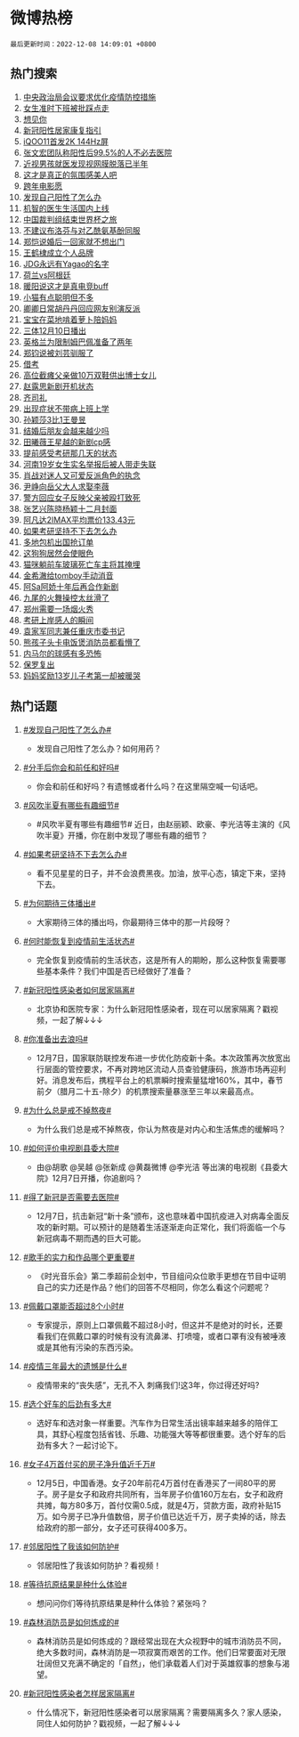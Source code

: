 # 微博热榜

`最后更新时间：2022-12-08 14:09:01 +0800`

## 热门搜索

1. [中央政治局会议要求优化疫情防控措施](https://m.weibo.cn/search?containerid=100103type%3D1%26t%3D10%26q%3D%23%E4%B8%AD%E5%A4%AE%E6%94%BF%E6%B2%BB%E5%B1%80%E4%BC%9A%E8%AE%AE%E8%A6%81%E6%B1%82%E4%BC%98%E5%8C%96%E7%96%AB%E6%83%85%E9%98%B2%E6%8E%A7%E6%8E%AA%E6%96%BD%23&stream_entry_id=51&isnewpage=1&extparam=seat%3D1%26filter_type%3Drealtimehot%26c_type%3D51%26pos%3D0%26cate%3D10103%26dgr%3D0%26display_time%3D1670479739%26pre_seqid%3D1670479739325022115165&luicode=10000011&lfid=106003type%253D25%2526t%253D3%2526disable_hot%253D1%2526filter_type%253Drealtimehot)
1. [女生准时下班被批踩点走](https://m.weibo.cn/search?containerid=100103type%3D1%26t%3D10%26q%3D%23%E5%A5%B3%E7%94%9F%E5%87%86%E6%97%B6%E4%B8%8B%E7%8F%AD%E8%A2%AB%E6%89%B9%E8%B8%A9%E7%82%B9%E8%B5%B0%23&stream_entry_id=31&isnewpage=1&extparam=seat%3D1%26q%3D%2523%25E5%25A5%25B3%25E7%2594%259F%25E5%2587%2586%25E6%2597%25B6%25E4%25B8%258B%25E7%258F%25AD%25E8%25A2%25AB%25E6%2589%25B9%25E8%25B8%25A9%25E7%2582%25B9%25E8%25B5%25B0%2523%26filter_type%3Drealtimehot%26dgr%3D0%26realpos%3D1%26flag%3D2%26pos%3D0%26c_type%3D31%26cate%3D5001%26band_rank%3D1%26lcate%3D5001%26display_time%3D1670479739%26pre_seqid%3D1670479739325022115165&luicode=10000011&lfid=106003type%253D25%2526t%253D3%2526disable_hot%253D1%2526filter_type%253Drealtimehot)
1. [想见你](https://m.weibo.cn/search?containerid=100103type%3D1%26t%3D10%26q%3D%E6%83%B3%E8%A7%81%E4%BD%A0&stream_entry_id=31&isnewpage=1&extparam=seat%3D1%26q%3D%25E6%2583%25B3%25E8%25A7%2581%25E4%25BD%25A0%26filter_type%3Drealtimehot%26dgr%3D0%26realpos%3D2%26flag%3D16%26pos%3D1%26c_type%3D31%26cate%3D5001%26band_rank%3D2%26lcate%3D5001%26display_time%3D1670479739%26pre_seqid%3D1670479739325022115165&luicode=10000011&lfid=106003type%253D25%2526t%253D3%2526disable_hot%253D1%2526filter_type%253Drealtimehot)
1. [新冠阳性居家康复指引](https://m.weibo.cn/search?containerid=100103type%3D1%26t%3D10%26q%3D%23%E6%96%B0%E5%86%A0%E9%98%B3%E6%80%A7%E5%B1%85%E5%AE%B6%E5%BA%B7%E5%A4%8D%E6%8C%87%E5%BC%95%23&stream_entry_id=31&isnewpage=1&extparam=seat%3D1%26q%3D%2523%25E6%2596%25B0%25E5%2586%25A0%25E9%2598%25B3%25E6%2580%25A7%25E5%25B1%2585%25E5%25AE%25B6%25E5%25BA%25B7%25E5%25A4%258D%25E6%258C%2587%25E5%25BC%2595%2523%26filter_type%3Drealtimehot%26dgr%3D0%26realpos%3D3%26flag%3D16%26pos%3D2%26c_type%3D31%26cate%3D5001%26band_rank%3D3%26lcate%3D5001%26display_time%3D1670479739%26pre_seqid%3D1670479739325022115165&luicode=10000011&lfid=106003type%253D25%2526t%253D3%2526disable_hot%253D1%2526filter_type%253Drealtimehot)
1. [iQOO11首发2K 144Hz屏](https://m.weibo.cn/search?containerid=100103type%3D1%26t%3D10%26q%3D%23iQOO11%E9%A6%96%E5%8F%912K+144Hz%E5%B1%8F%23&stream_entry_id=31&isnewpage=1&extparam=seat%3D1%26topic_ad%3D1%26adid%3D174355%26q%3D%2523iQOO11%25E9%25A6%2596%25E5%258F%25912K%2520144Hz%25E5%25B1%258F%2523%26filter_type%3Drealtimehot%26dgr%3D0%26pos%3D3%26c_type%3D31%26cate%3D5001%26band_rank%3D4%26lcate%3D5001%26display_time%3D1670479739%26pre_seqid%3D1670479739325022115165&luicode=10000011&lfid=106003type%253D25%2526t%253D3%2526disable_hot%253D1%2526filter_type%253Drealtimehot)
1. [张文宏团队称阳性后99.5%的人不必去医院](https://m.weibo.cn/search?containerid=100103type%3D1%26t%3D10%26q%3D%23%E5%BC%A0%E6%96%87%E5%AE%8F%E5%9B%A2%E9%98%9F%E7%A7%B0%E9%98%B3%E6%80%A7%E5%90%8E99.5%25%E7%9A%84%E4%BA%BA%E4%B8%8D%E5%BF%85%E5%8E%BB%E5%8C%BB%E9%99%A2%23&stream_entry_id=31&isnewpage=1&extparam=seat%3D1%26q%3D%2523%25E5%25BC%25A0%25E6%2596%2587%25E5%25AE%258F%25E5%259B%25A2%25E9%2598%259F%25E7%25A7%25B0%25E9%2598%25B3%25E6%2580%25A7%25E5%2590%258E99.5%2525%25E7%259A%2584%25E4%25BA%25BA%25E4%25B8%258D%25E5%25BF%2585%25E5%258E%25BB%25E5%258C%25BB%25E9%2599%25A2%2523%26filter_type%3Drealtimehot%26dgr%3D0%26realpos%3D4%26flag%3D16%26pos%3D4%26c_type%3D31%26cate%3D5001%26band_rank%3D4%26lcate%3D5001%26display_time%3D1670479739%26pre_seqid%3D1670479739325022115165&luicode=10000011&lfid=106003type%253D25%2526t%253D3%2526disable_hot%253D1%2526filter_type%253Drealtimehot)
1. [近视男孩就医发现视网膜脱落已半年](https://m.weibo.cn/search?containerid=100103type%3D1%26t%3D10%26q%3D%23%E8%BF%91%E8%A7%86%E7%94%B7%E5%AD%A9%E5%B0%B1%E5%8C%BB%E5%8F%91%E7%8E%B0%E8%A7%86%E7%BD%91%E8%86%9C%E8%84%B1%E8%90%BD%E5%B7%B2%E5%8D%8A%E5%B9%B4%23&stream_entry_id=31&isnewpage=1&extparam=seat%3D1%26q%3D%2523%25E8%25BF%2591%25E8%25A7%2586%25E7%2594%25B7%25E5%25AD%25A9%25E5%25B0%25B1%25E5%258C%25BB%25E5%258F%2591%25E7%258E%25B0%25E8%25A7%2586%25E7%25BD%2591%25E8%2586%259C%25E8%2584%25B1%25E8%2590%25BD%25E5%25B7%25B2%25E5%258D%258A%25E5%25B9%25B4%2523%26filter_type%3Drealtimehot%26dgr%3D0%26realpos%3D5%26flag%3D0%26pos%3D5%26c_type%3D31%26cate%3D5001%26band_rank%3D5%26lcate%3D5001%26display_time%3D1670479739%26pre_seqid%3D1670479739325022115165&luicode=10000011&lfid=106003type%253D25%2526t%253D3%2526disable_hot%253D1%2526filter_type%253Drealtimehot)
1. [这才是真正的氛围感美人吧](https://m.weibo.cn/search?containerid=100103type%3D1%26t%3D10%26q%3D%23%E8%BF%99%E6%89%8D%E6%98%AF%E7%9C%9F%E6%AD%A3%E7%9A%84%E6%B0%9B%E5%9B%B4%E6%84%9F%E7%BE%8E%E4%BA%BA%E5%90%A7%23&stream_entry_id=31&isnewpage=1&extparam=seat%3D1%26q%3D%2523%25E8%25BF%2599%25E6%2589%258D%25E6%2598%25AF%25E7%259C%259F%25E6%25AD%25A3%25E7%259A%2584%25E6%25B0%259B%25E5%259B%25B4%25E6%2584%259F%25E7%25BE%258E%25E4%25BA%25BA%25E5%2590%25A7%2523%26filter_type%3Drealtimehot%26dgr%3D0%26realpos%3D6%26flag%3D0%26pos%3D6%26c_type%3D31%26cate%3D5001%26band_rank%3D6%26lcate%3D5001%26display_time%3D1670479739%26pre_seqid%3D1670479739325022115165&luicode=10000011&lfid=106003type%253D25%2526t%253D3%2526disable_hot%253D1%2526filter_type%253Drealtimehot)
1. [跨年电影愿](https://m.weibo.cn/search?containerid=100103type%3D1%26t%3D10%26q%3D%23%E8%B7%A8%E5%B9%B4%E7%94%B5%E5%BD%B1%E6%84%BF%23&stream_entry_id=31&isnewpage=1&extparam=seat%3D1%26adid%3D174378%26q%3D%2523%25E8%25B7%25A8%25E5%25B9%25B4%25E7%2594%25B5%25E5%25BD%25B1%25E6%2584%25BF%2523%26filter_type%3Drealtimehot%26dgr%3D0%26pos%3D7%26c_type%3D31%26cate%3D5001%26band_rank%3D7%26lcate%3D5001%26display_time%3D1670479739%26pre_seqid%3D1670479739325022115165&luicode=10000011&lfid=106003type%253D25%2526t%253D3%2526disable_hot%253D1%2526filter_type%253Drealtimehot)
1. [发现自己阳性了怎么办](https://m.weibo.cn/search?containerid=100103type%3D1%26t%3D10%26q%3D%23%E5%8F%91%E7%8E%B0%E8%87%AA%E5%B7%B1%E9%98%B3%E6%80%A7%E4%BA%86%E6%80%8E%E4%B9%88%E5%8A%9E%23&stream_entry_id=31&isnewpage=1&extparam=seat%3D1%26q%3D%2523%25E5%258F%2591%25E7%258E%25B0%25E8%2587%25AA%25E5%25B7%25B1%25E9%2598%25B3%25E6%2580%25A7%25E4%25BA%2586%25E6%2580%258E%25E4%25B9%2588%25E5%258A%259E%2523%26filter_type%3Drealtimehot%26dgr%3D0%26realpos%3D7%26flag%3D16%26pos%3D8%26c_type%3D31%26cate%3D5001%26band_rank%3D7%26lcate%3D5001%26display_time%3D1670479739%26pre_seqid%3D1670479739325022115165&luicode=10000011&lfid=106003type%253D25%2526t%253D3%2526disable_hot%253D1%2526filter_type%253Drealtimehot)
1. [机智的医生生活国内上线](https://m.weibo.cn/search?containerid=100103type%3D1%26t%3D10%26q%3D%23%E6%9C%BA%E6%99%BA%E7%9A%84%E5%8C%BB%E7%94%9F%E7%94%9F%E6%B4%BB%E5%9B%BD%E5%86%85%E4%B8%8A%E7%BA%BF%23&stream_entry_id=31&isnewpage=1&extparam=seat%3D1%26q%3D%2523%25E6%259C%25BA%25E6%2599%25BA%25E7%259A%2584%25E5%258C%25BB%25E7%2594%259F%25E7%2594%259F%25E6%25B4%25BB%25E5%259B%25BD%25E5%2586%2585%25E4%25B8%258A%25E7%25BA%25BF%2523%26filter_type%3Drealtimehot%26dgr%3D0%26realpos%3D8%26flag%3D1%26pos%3D9%26c_type%3D31%26cate%3D5001%26band_rank%3D8%26lcate%3D5001%26display_time%3D1670479739%26pre_seqid%3D1670479739325022115165&luicode=10000011&lfid=106003type%253D25%2526t%253D3%2526disable_hot%253D1%2526filter_type%253Drealtimehot)
1. [中国裁判组结束世界杯之旅](https://m.weibo.cn/search?containerid=100103type%3D1%26t%3D10%26q%3D%23%E4%B8%AD%E5%9B%BD%E8%A3%81%E5%88%A4%E7%BB%84%E7%BB%93%E6%9D%9F%E4%B8%96%E7%95%8C%E6%9D%AF%E4%B9%8B%E6%97%85%23&stream_entry_id=31&isnewpage=1&extparam=seat%3D1%26q%3D%2523%25E4%25B8%25AD%25E5%259B%25BD%25E8%25A3%2581%25E5%2588%25A4%25E7%25BB%2584%25E7%25BB%2593%25E6%259D%259F%25E4%25B8%2596%25E7%2595%258C%25E6%259D%25AF%25E4%25B9%258B%25E6%2597%2585%2523%26filter_type%3Drealtimehot%26dgr%3D0%26realpos%3D9%26flag%3D0%26pos%3D10%26c_type%3D31%26cate%3D5001%26band_rank%3D9%26lcate%3D5001%26display_time%3D1670479739%26pre_seqid%3D1670479739325022115165&luicode=10000011&lfid=106003type%253D25%2526t%253D3%2526disable_hot%253D1%2526filter_type%253Drealtimehot)
1. [不建议布洛芬与对乙酰氨基酚同服](https://m.weibo.cn/search?containerid=100103type%3D1%26t%3D10%26q%3D%23%E4%B8%8D%E5%BB%BA%E8%AE%AE%E5%B8%83%E6%B4%9B%E8%8A%AC%E4%B8%8E%E5%AF%B9%E4%B9%99%E9%85%B0%E6%B0%A8%E5%9F%BA%E9%85%9A%E5%90%8C%E6%9C%8D%23&stream_entry_id=31&isnewpage=1&extparam=seat%3D1%26q%3D%2523%25E4%25B8%258D%25E5%25BB%25BA%25E8%25AE%25AE%25E5%25B8%2583%25E6%25B4%259B%25E8%258A%25AC%25E4%25B8%258E%25E5%25AF%25B9%25E4%25B9%2599%25E9%2585%25B0%25E6%25B0%25A8%25E5%259F%25BA%25E9%2585%259A%25E5%2590%258C%25E6%259C%258D%2523%26filter_type%3Drealtimehot%26dgr%3D0%26realpos%3D10%26flag%3D0%26pos%3D11%26c_type%3D31%26cate%3D5001%26band_rank%3D10%26lcate%3D5001%26display_time%3D1670479739%26pre_seqid%3D1670479739325022115165&luicode=10000011&lfid=106003type%253D25%2526t%253D3%2526disable_hot%253D1%2526filter_type%253Drealtimehot)
1. [郑恺说婚后一回家就不想出门](https://m.weibo.cn/search?containerid=100103type%3D1%26t%3D10%26q%3D%23%E9%83%91%E6%81%BA%E8%AF%B4%E5%A9%9A%E5%90%8E%E4%B8%80%E5%9B%9E%E5%AE%B6%E5%B0%B1%E4%B8%8D%E6%83%B3%E5%87%BA%E9%97%A8%23&stream_entry_id=31&isnewpage=1&extparam=seat%3D1%26q%3D%2523%25E9%2583%2591%25E6%2581%25BA%25E8%25AF%25B4%25E5%25A9%259A%25E5%2590%258E%25E4%25B8%2580%25E5%259B%259E%25E5%25AE%25B6%25E5%25B0%25B1%25E4%25B8%258D%25E6%2583%25B3%25E5%2587%25BA%25E9%2597%25A8%2523%26filter_type%3Drealtimehot%26dgr%3D0%26realpos%3D11%26flag%3D1%26pos%3D12%26c_type%3D31%26cate%3D5001%26band_rank%3D11%26lcate%3D5001%26display_time%3D1670479739%26pre_seqid%3D1670479739325022115165&luicode=10000011&lfid=106003type%253D25%2526t%253D3%2526disable_hot%253D1%2526filter_type%253Drealtimehot)
1. [王鹤棣成立个人品牌](https://m.weibo.cn/search?containerid=100103type%3D1%26t%3D10%26q%3D%23%E7%8E%8B%E9%B9%A4%E6%A3%A3%E6%88%90%E7%AB%8B%E4%B8%AA%E4%BA%BA%E5%93%81%E7%89%8C%23&stream_entry_id=31&isnewpage=1&extparam=seat%3D1%26q%3D%2523%25E7%258E%258B%25E9%25B9%25A4%25E6%25A3%25A3%25E6%2588%2590%25E7%25AB%258B%25E4%25B8%25AA%25E4%25BA%25BA%25E5%2593%2581%25E7%2589%258C%2523%26filter_type%3Drealtimehot%26dgr%3D0%26realpos%3D12%26flag%3D1%26pos%3D13%26c_type%3D31%26cate%3D5001%26band_rank%3D12%26lcate%3D5001%26display_time%3D1670479739%26pre_seqid%3D1670479739325022115165&luicode=10000011&lfid=106003type%253D25%2526t%253D3%2526disable_hot%253D1%2526filter_type%253Drealtimehot)
1. [JDG永远有Yagao的名字](https://m.weibo.cn/search?containerid=100103type%3D1%26t%3D10%26q%3D%23JDG%E6%B0%B8%E8%BF%9C%E6%9C%89Yagao%E7%9A%84%E5%90%8D%E5%AD%97%23&stream_entry_id=31&isnewpage=1&extparam=seat%3D1%26q%3D%2523JDG%25E6%25B0%25B8%25E8%25BF%259C%25E6%259C%2589Yagao%25E7%259A%2584%25E5%2590%258D%25E5%25AD%2597%2523%26filter_type%3Drealtimehot%26dgr%3D0%26realpos%3D13%26flag%3D1%26pos%3D14%26c_type%3D31%26cate%3D5001%26band_rank%3D13%26lcate%3D5001%26display_time%3D1670479739%26pre_seqid%3D1670479739325022115165&luicode=10000011&lfid=106003type%253D25%2526t%253D3%2526disable_hot%253D1%2526filter_type%253Drealtimehot)
1. [荷兰vs阿根廷](https://m.weibo.cn/search?containerid=100103type%3D1%26t%3D10%26q%3D%23%E8%8D%B7%E5%85%B0vs%E9%98%BF%E6%A0%B9%E5%BB%B7%23&stream_entry_id=31&isnewpage=1&extparam=seat%3D1%26q%3D%2523%25E8%258D%25B7%25E5%2585%25B0vs%25E9%2598%25BF%25E6%25A0%25B9%25E5%25BB%25B7%2523%26filter_type%3Drealtimehot%26dgr%3D0%26realpos%3D14%26flag%3D1%26pos%3D15%26c_type%3D31%26cate%3D5001%26band_rank%3D14%26lcate%3D5001%26display_time%3D1670479739%26pre_seqid%3D1670479739325022115165&luicode=10000011&lfid=106003type%253D25%2526t%253D3%2526disable_hot%253D1%2526filter_type%253Drealtimehot)
1. [暖阳说这才是真电竞buff](https://m.weibo.cn/search?containerid=100103type%3D1%26t%3D10%26q%3D%23%E6%9A%96%E9%98%B3%E8%AF%B4%E8%BF%99%E6%89%8D%E6%98%AF%E7%9C%9F%E7%94%B5%E7%AB%9Ebuff%23&stream_entry_id=31&isnewpage=1&extparam=seat%3D1%26adid%3D174369%26q%3D%2523%25E6%259A%2596%25E9%2598%25B3%25E8%25AF%25B4%25E8%25BF%2599%25E6%2589%258D%25E6%2598%25AF%25E7%259C%259F%25E7%2594%25B5%25E7%25AB%259Ebuff%2523%26filter_type%3Drealtimehot%26dgr%3D0%26realpos%3D15%26flag%3D0%26pos%3D16%26c_type%3D31%26cate%3D5001%26band_rank%3D15%26lcate%3D5001%26display_time%3D1670479739%26pre_seqid%3D1670479739325022115165&luicode=10000011&lfid=106003type%253D25%2526t%253D3%2526disable_hot%253D1%2526filter_type%253Drealtimehot)
1. [小猫有点聪明但不多](https://m.weibo.cn/search?containerid=100103type%3D1%26t%3D10%26q%3D%23%E5%B0%8F%E7%8C%AB%E6%9C%89%E7%82%B9%E8%81%AA%E6%98%8E%E4%BD%86%E4%B8%8D%E5%A4%9A%23&stream_entry_id=31&isnewpage=1&extparam=seat%3D1%26q%3D%2523%25E5%25B0%258F%25E7%258C%25AB%25E6%259C%2589%25E7%2582%25B9%25E8%2581%25AA%25E6%2598%258E%25E4%25BD%2586%25E4%25B8%258D%25E5%25A4%259A%2523%26filter_type%3Drealtimehot%26dgr%3D0%26realpos%3D16%26flag%3D1%26pos%3D17%26c_type%3D31%26cate%3D5001%26band_rank%3D16%26lcate%3D5001%26display_time%3D1670479739%26pre_seqid%3D1670479739325022115165&luicode=10000011&lfid=106003type%253D25%2526t%253D3%2526disable_hot%253D1%2526filter_type%253Drealtimehot)
1. [卿卿日常胡丹丹回应网友别演反派](https://m.weibo.cn/search?containerid=100103type%3D1%26t%3D10%26q%3D%23%E5%8D%BF%E5%8D%BF%E6%97%A5%E5%B8%B8%E8%83%A1%E4%B8%B9%E4%B8%B9%E5%9B%9E%E5%BA%94%E7%BD%91%E5%8F%8B%E5%88%AB%E6%BC%94%E5%8F%8D%E6%B4%BE%23&stream_entry_id=31&isnewpage=1&extparam=seat%3D1%26q%3D%2523%25E5%258D%25BF%25E5%258D%25BF%25E6%2597%25A5%25E5%25B8%25B8%25E8%2583%25A1%25E4%25B8%25B9%25E4%25B8%25B9%25E5%259B%259E%25E5%25BA%2594%25E7%25BD%2591%25E5%258F%258B%25E5%2588%25AB%25E6%25BC%2594%25E5%258F%258D%25E6%25B4%25BE%2523%26filter_type%3Drealtimehot%26dgr%3D0%26realpos%3D17%26flag%3D1%26pos%3D18%26c_type%3D31%26cate%3D5001%26band_rank%3D17%26lcate%3D5001%26display_time%3D1670479739%26pre_seqid%3D1670479739325022115165&luicode=10000011&lfid=106003type%253D25%2526t%253D3%2526disable_hot%253D1%2526filter_type%253Drealtimehot)
1. [宝宝在菜地啃着萝卜陪妈妈](https://m.weibo.cn/search?containerid=100103type%3D1%26t%3D10%26q%3D%23%E5%AE%9D%E5%AE%9D%E5%9C%A8%E8%8F%9C%E5%9C%B0%E5%95%83%E7%9D%80%E8%90%9D%E5%8D%9C%E9%99%AA%E5%A6%88%E5%A6%88%23&stream_entry_id=31&isnewpage=1&extparam=seat%3D1%26q%3D%2523%25E5%25AE%259D%25E5%25AE%259D%25E5%259C%25A8%25E8%258F%259C%25E5%259C%25B0%25E5%2595%2583%25E7%259D%2580%25E8%2590%259D%25E5%258D%259C%25E9%2599%25AA%25E5%25A6%2588%25E5%25A6%2588%2523%26filter_type%3Drealtimehot%26dgr%3D0%26realpos%3D18%26flag%3D0%26pos%3D19%26c_type%3D31%26cate%3D5001%26band_rank%3D18%26lcate%3D5001%26display_time%3D1670479739%26pre_seqid%3D1670479739325022115165&luicode=10000011&lfid=106003type%253D25%2526t%253D3%2526disable_hot%253D1%2526filter_type%253Drealtimehot)
1. [三体12月10日播出](https://m.weibo.cn/search?containerid=100103type%3D1%26t%3D10%26q%3D%23%E4%B8%89%E4%BD%9312%E6%9C%8810%E6%97%A5%E6%92%AD%E5%87%BA%23&stream_entry_id=31&isnewpage=1&extparam=seat%3D1%26q%3D%2523%25E4%25B8%2589%25E4%25BD%259312%25E6%259C%258810%25E6%2597%25A5%25E6%2592%25AD%25E5%2587%25BA%2523%26filter_type%3Drealtimehot%26dgr%3D0%26realpos%3D19%26flag%3D1%26pos%3D20%26c_type%3D31%26cate%3D5001%26band_rank%3D19%26lcate%3D5001%26display_time%3D1670479739%26pre_seqid%3D1670479739325022115165&luicode=10000011&lfid=106003type%253D25%2526t%253D3%2526disable_hot%253D1%2526filter_type%253Drealtimehot)
1. [英格兰为限制姆巴佩准备了两年](https://m.weibo.cn/search?containerid=100103type%3D1%26t%3D10%26q%3D%23%E8%8B%B1%E6%A0%BC%E5%85%B0%E4%B8%BA%E9%99%90%E5%88%B6%E5%A7%86%E5%B7%B4%E4%BD%A9%E5%87%86%E5%A4%87%E4%BA%86%E4%B8%A4%E5%B9%B4%23&stream_entry_id=31&isnewpage=1&extparam=seat%3D1%26q%3D%2523%25E8%258B%25B1%25E6%25A0%25BC%25E5%2585%25B0%25E4%25B8%25BA%25E9%2599%2590%25E5%2588%25B6%25E5%25A7%2586%25E5%25B7%25B4%25E4%25BD%25A9%25E5%2587%2586%25E5%25A4%2587%25E4%25BA%2586%25E4%25B8%25A4%25E5%25B9%25B4%2523%26filter_type%3Drealtimehot%26dgr%3D0%26realpos%3D20%26flag%3D0%26pos%3D21%26c_type%3D31%26cate%3D5001%26band_rank%3D20%26lcate%3D5001%26display_time%3D1670479739%26pre_seqid%3D1670479739325022115165&luicode=10000011&lfid=106003type%253D25%2526t%253D3%2526disable_hot%253D1%2526filter_type%253Drealtimehot)
1. [郑钧说被刘芸驯服了](https://m.weibo.cn/search?containerid=100103type%3D1%26t%3D10%26q%3D%23%E9%83%91%E9%92%A7%E8%AF%B4%E8%A2%AB%E5%88%98%E8%8A%B8%E9%A9%AF%E6%9C%8D%E4%BA%86%23&stream_entry_id=31&isnewpage=1&extparam=seat%3D1%26q%3D%2523%25E9%2583%2591%25E9%2592%25A7%25E8%25AF%25B4%25E8%25A2%25AB%25E5%2588%2598%25E8%258A%25B8%25E9%25A9%25AF%25E6%259C%258D%25E4%25BA%2586%2523%26filter_type%3Drealtimehot%26dgr%3D0%26realpos%3D21%26flag%3D1%26pos%3D22%26c_type%3D31%26cate%3D5001%26band_rank%3D21%26lcate%3D5001%26display_time%3D1670479739%26pre_seqid%3D1670479739325022115165&luicode=10000011&lfid=106003type%253D25%2526t%253D3%2526disable_hot%253D1%2526filter_type%253Drealtimehot)
1. [借考](https://m.weibo.cn/search?containerid=100103type%3D1%26t%3D10%26q%3D%23%E5%80%9F%E8%80%83%23&stream_entry_id=31&isnewpage=1&extparam=seat%3D1%26q%3D%2523%25E5%2580%259F%25E8%2580%2583%2523%26filter_type%3Drealtimehot%26dgr%3D0%26realpos%3D22%26flag%3D0%26pos%3D23%26c_type%3D31%26cate%3D5001%26band_rank%3D22%26lcate%3D5001%26display_time%3D1670479739%26pre_seqid%3D1670479739325022115165&luicode=10000011&lfid=106003type%253D25%2526t%253D3%2526disable_hot%253D1%2526filter_type%253Drealtimehot)
1. [高位截瘫父亲做10万双鞋供出博士女儿](https://m.weibo.cn/search?containerid=100103type%3D1%26t%3D10%26q%3D%23%E9%AB%98%E4%BD%8D%E6%88%AA%E7%98%AB%E7%88%B6%E4%BA%B2%E5%81%9A10%E4%B8%87%E5%8F%8C%E9%9E%8B%E4%BE%9B%E5%87%BA%E5%8D%9A%E5%A3%AB%E5%A5%B3%E5%84%BF%23&stream_entry_id=31&isnewpage=1&extparam=seat%3D1%26q%3D%2523%25E9%25AB%2598%25E4%25BD%258D%25E6%2588%25AA%25E7%2598%25AB%25E7%2588%25B6%25E4%25BA%25B2%25E5%2581%259A10%25E4%25B8%2587%25E5%258F%258C%25E9%259E%258B%25E4%25BE%259B%25E5%2587%25BA%25E5%258D%259A%25E5%25A3%25AB%25E5%25A5%25B3%25E5%2584%25BF%2523%26filter_type%3Drealtimehot%26dgr%3D0%26realpos%3D23%26flag%3D1%26pos%3D24%26c_type%3D31%26cate%3D5001%26band_rank%3D23%26lcate%3D5001%26display_time%3D1670479739%26pre_seqid%3D1670479739325022115165&luicode=10000011&lfid=106003type%253D25%2526t%253D3%2526disable_hot%253D1%2526filter_type%253Drealtimehot)
1. [赵露思新剧开机状态](https://m.weibo.cn/search?containerid=100103type%3D1%26t%3D10%26q%3D%23%E8%B5%B5%E9%9C%B2%E6%80%9D%E6%96%B0%E5%89%A7%E5%BC%80%E6%9C%BA%E7%8A%B6%E6%80%81%23&stream_entry_id=31&isnewpage=1&extparam=seat%3D1%26q%3D%2523%25E8%25B5%25B5%25E9%259C%25B2%25E6%2580%259D%25E6%2596%25B0%25E5%2589%25A7%25E5%25BC%2580%25E6%259C%25BA%25E7%258A%25B6%25E6%2580%2581%2523%26filter_type%3Drealtimehot%26dgr%3D0%26realpos%3D24%26flag%3D1%26pos%3D25%26c_type%3D31%26cate%3D5001%26band_rank%3D24%26lcate%3D5001%26display_time%3D1670479739%26pre_seqid%3D1670479739325022115165&luicode=10000011&lfid=106003type%253D25%2526t%253D3%2526disable_hot%253D1%2526filter_type%253Drealtimehot)
1. [齐司礼](https://m.weibo.cn/search?containerid=100103type%3D1%26t%3D10%26q%3D%E9%BD%90%E5%8F%B8%E7%A4%BC&stream_entry_id=31&isnewpage=1&extparam=seat%3D1%26q%3D%25E9%25BD%2590%25E5%258F%25B8%25E7%25A4%25BC%26filter_type%3Drealtimehot%26dgr%3D0%26realpos%3D25%26flag%3D1%26pos%3D26%26c_type%3D31%26cate%3D5001%26band_rank%3D25%26lcate%3D5001%26display_time%3D1670479739%26pre_seqid%3D1670479739325022115165&luicode=10000011&lfid=106003type%253D25%2526t%253D3%2526disable_hot%253D1%2526filter_type%253Drealtimehot)
1. [出现症状不带病上班上学](https://m.weibo.cn/search?containerid=100103type%3D1%26t%3D10%26q%3D%23%E5%87%BA%E7%8E%B0%E7%97%87%E7%8A%B6%E4%B8%8D%E5%B8%A6%E7%97%85%E4%B8%8A%E7%8F%AD%E4%B8%8A%E5%AD%A6%23&stream_entry_id=31&isnewpage=1&extparam=seat%3D1%26q%3D%2523%25E5%2587%25BA%25E7%258E%25B0%25E7%2597%2587%25E7%258A%25B6%25E4%25B8%258D%25E5%25B8%25A6%25E7%2597%2585%25E4%25B8%258A%25E7%258F%25AD%25E4%25B8%258A%25E5%25AD%25A6%2523%26filter_type%3Drealtimehot%26dgr%3D0%26realpos%3D26%26flag%3D0%26pos%3D27%26c_type%3D31%26cate%3D5001%26band_rank%3D26%26lcate%3D5001%26display_time%3D1670479739%26pre_seqid%3D1670479739325022115165&luicode=10000011&lfid=106003type%253D25%2526t%253D3%2526disable_hot%253D1%2526filter_type%253Drealtimehot)
1. [孙颖莎3比1王曼昱](https://m.weibo.cn/search?containerid=100103type%3D1%26t%3D10%26q%3D%23%E5%AD%99%E9%A2%96%E8%8E%8E3%E6%AF%941%E7%8E%8B%E6%9B%BC%E6%98%B1%23&stream_entry_id=31&isnewpage=1&extparam=seat%3D1%26q%3D%2523%25E5%25AD%2599%25E9%25A2%2596%25E8%258E%258E3%25E6%25AF%25941%25E7%258E%258B%25E6%259B%25BC%25E6%2598%25B1%2523%26filter_type%3Drealtimehot%26dgr%3D0%26realpos%3D27%26flag%3D1%26pos%3D28%26c_type%3D31%26cate%3D5001%26band_rank%3D27%26lcate%3D5001%26display_time%3D1670479739%26pre_seqid%3D1670479739325022115165&luicode=10000011&lfid=106003type%253D25%2526t%253D3%2526disable_hot%253D1%2526filter_type%253Drealtimehot)
1. [结婚后朋友会越来越少吗](https://m.weibo.cn/search?containerid=100103type%3D1%26t%3D10%26q%3D%23%E7%BB%93%E5%A9%9A%E5%90%8E%E6%9C%8B%E5%8F%8B%E4%BC%9A%E8%B6%8A%E6%9D%A5%E8%B6%8A%E5%B0%91%E5%90%97%23&stream_entry_id=31&isnewpage=1&extparam=seat%3D1%26q%3D%2523%25E7%25BB%2593%25E5%25A9%259A%25E5%2590%258E%25E6%259C%258B%25E5%258F%258B%25E4%25BC%259A%25E8%25B6%258A%25E6%259D%25A5%25E8%25B6%258A%25E5%25B0%2591%25E5%2590%2597%2523%26filter_type%3Drealtimehot%26dgr%3D0%26realpos%3D28%26flag%3D1%26pos%3D29%26c_type%3D31%26cate%3D5001%26band_rank%3D28%26lcate%3D5001%26display_time%3D1670479739%26pre_seqid%3D1670479739325022115165&luicode=10000011&lfid=106003type%253D25%2526t%253D3%2526disable_hot%253D1%2526filter_type%253Drealtimehot)
1. [田曦薇王星越的新剧cp感](https://m.weibo.cn/search?containerid=100103type%3D1%26t%3D10%26q%3D%23%E7%94%B0%E6%9B%A6%E8%96%87%E7%8E%8B%E6%98%9F%E8%B6%8A%E7%9A%84%E6%96%B0%E5%89%A7cp%E6%84%9F%23&stream_entry_id=31&isnewpage=1&extparam=seat%3D1%26q%3D%2523%25E7%2594%25B0%25E6%259B%25A6%25E8%2596%2587%25E7%258E%258B%25E6%2598%259F%25E8%25B6%258A%25E7%259A%2584%25E6%2596%25B0%25E5%2589%25A7cp%25E6%2584%259F%2523%26filter_type%3Drealtimehot%26dgr%3D0%26realpos%3D29%26flag%3D1%26pos%3D30%26c_type%3D31%26cate%3D5001%26band_rank%3D29%26lcate%3D5001%26display_time%3D1670479739%26pre_seqid%3D1670479739325022115165&luicode=10000011&lfid=106003type%253D25%2526t%253D3%2526disable_hot%253D1%2526filter_type%253Drealtimehot)
1. [提前感受考研那几天的状态](https://m.weibo.cn/search?containerid=100103type%3D1%26t%3D10%26q%3D%23%E6%8F%90%E5%89%8D%E6%84%9F%E5%8F%97%E8%80%83%E7%A0%94%E9%82%A3%E5%87%A0%E5%A4%A9%E7%9A%84%E7%8A%B6%E6%80%81%23&stream_entry_id=31&isnewpage=1&extparam=seat%3D1%26q%3D%2523%25E6%258F%2590%25E5%2589%258D%25E6%2584%259F%25E5%258F%2597%25E8%2580%2583%25E7%25A0%2594%25E9%2582%25A3%25E5%2587%25A0%25E5%25A4%25A9%25E7%259A%2584%25E7%258A%25B6%25E6%2580%2581%2523%26filter_type%3Drealtimehot%26dgr%3D0%26realpos%3D30%26flag%3D0%26pos%3D31%26c_type%3D31%26cate%3D5001%26band_rank%3D30%26lcate%3D5001%26display_time%3D1670479739%26pre_seqid%3D1670479739325022115165&luicode=10000011&lfid=106003type%253D25%2526t%253D3%2526disable_hot%253D1%2526filter_type%253Drealtimehot)
1. [河南19岁女生实名举报后被人带走失联](https://m.weibo.cn/search?containerid=100103type%3D1%26t%3D10%26q%3D%23%E6%B2%B3%E5%8D%9719%E5%B2%81%E5%A5%B3%E7%94%9F%E5%AE%9E%E5%90%8D%E4%B8%BE%E6%8A%A5%E5%90%8E%E8%A2%AB%E4%BA%BA%E5%B8%A6%E8%B5%B0%E5%A4%B1%E8%81%94%23&stream_entry_id=31&isnewpage=1&extparam=seat%3D1%26q%3D%2523%25E6%25B2%25B3%25E5%258D%259719%25E5%25B2%2581%25E5%25A5%25B3%25E7%2594%259F%25E5%25AE%259E%25E5%2590%258D%25E4%25B8%25BE%25E6%258A%25A5%25E5%2590%258E%25E8%25A2%25AB%25E4%25BA%25BA%25E5%25B8%25A6%25E8%25B5%25B0%25E5%25A4%25B1%25E8%2581%2594%2523%26filter_type%3Drealtimehot%26dgr%3D0%26realpos%3D31%26flag%3D0%26pos%3D32%26c_type%3D31%26cate%3D5001%26band_rank%3D31%26lcate%3D5001%26display_time%3D1670479739%26pre_seqid%3D1670479739325022115165&luicode=10000011&lfid=106003type%253D25%2526t%253D3%2526disable_hot%253D1%2526filter_type%253Drealtimehot)
1. [肖战对迷人又可爱反派角色的执念](https://m.weibo.cn/search?containerid=100103type%3D1%26t%3D10%26q%3D%23%E8%82%96%E6%88%98%E5%AF%B9%E8%BF%B7%E4%BA%BA%E5%8F%88%E5%8F%AF%E7%88%B1%E5%8F%8D%E6%B4%BE%E8%A7%92%E8%89%B2%E7%9A%84%E6%89%A7%E5%BF%B5%23&stream_entry_id=31&isnewpage=1&extparam=seat%3D1%26q%3D%2523%25E8%2582%2596%25E6%2588%2598%25E5%25AF%25B9%25E8%25BF%25B7%25E4%25BA%25BA%25E5%258F%2588%25E5%258F%25AF%25E7%2588%25B1%25E5%258F%258D%25E6%25B4%25BE%25E8%25A7%2592%25E8%2589%25B2%25E7%259A%2584%25E6%2589%25A7%25E5%25BF%25B5%2523%26filter_type%3Drealtimehot%26dgr%3D0%26realpos%3D32%26flag%3D1%26pos%3D33%26c_type%3D31%26cate%3D5001%26band_rank%3D32%26lcate%3D5001%26display_time%3D1670479739%26pre_seqid%3D1670479739325022115165&luicode=10000011&lfid=106003type%253D25%2526t%253D3%2526disable_hot%253D1%2526filter_type%253Drealtimehot)
1. [尹峥向岳父大人求娶李薇](https://m.weibo.cn/search?containerid=100103type%3D1%26t%3D10%26q%3D%23%E5%B0%B9%E5%B3%A5%E5%90%91%E5%B2%B3%E7%88%B6%E5%A4%A7%E4%BA%BA%E6%B1%82%E5%A8%B6%E6%9D%8E%E8%96%87%23&stream_entry_id=31&isnewpage=1&extparam=seat%3D1%26q%3D%2523%25E5%25B0%25B9%25E5%25B3%25A5%25E5%2590%2591%25E5%25B2%25B3%25E7%2588%25B6%25E5%25A4%25A7%25E4%25BA%25BA%25E6%25B1%2582%25E5%25A8%25B6%25E6%259D%258E%25E8%2596%2587%2523%26filter_type%3Drealtimehot%26dgr%3D0%26realpos%3D33%26flag%3D1%26pos%3D34%26c_type%3D31%26cate%3D5001%26band_rank%3D33%26lcate%3D5001%26display_time%3D1670479739%26pre_seqid%3D1670479739325022115165&luicode=10000011&lfid=106003type%253D25%2526t%253D3%2526disable_hot%253D1%2526filter_type%253Drealtimehot)
1. [警方回应女子反映父亲被殴打致死](https://m.weibo.cn/search?containerid=100103type%3D1%26t%3D10%26q%3D%23%E8%AD%A6%E6%96%B9%E5%9B%9E%E5%BA%94%E5%A5%B3%E5%AD%90%E5%8F%8D%E6%98%A0%E7%88%B6%E4%BA%B2%E8%A2%AB%E6%AE%B4%E6%89%93%E8%87%B4%E6%AD%BB%23&stream_entry_id=31&isnewpage=1&extparam=seat%3D1%26q%3D%2523%25E8%25AD%25A6%25E6%2596%25B9%25E5%259B%259E%25E5%25BA%2594%25E5%25A5%25B3%25E5%25AD%2590%25E5%258F%258D%25E6%2598%25A0%25E7%2588%25B6%25E4%25BA%25B2%25E8%25A2%25AB%25E6%25AE%25B4%25E6%2589%2593%25E8%2587%25B4%25E6%25AD%25BB%2523%26filter_type%3Drealtimehot%26dgr%3D0%26realpos%3D34%26flag%3D0%26pos%3D35%26c_type%3D31%26cate%3D5001%26band_rank%3D34%26lcate%3D5001%26display_time%3D1670479739%26pre_seqid%3D1670479739325022115165&luicode=10000011&lfid=106003type%253D25%2526t%253D3%2526disable_hot%253D1%2526filter_type%253Drealtimehot)
1. [张艺兴陈晓杨颖十二月封面](https://m.weibo.cn/search?containerid=100103type%3D1%26t%3D10%26q%3D%23%E5%BC%A0%E8%89%BA%E5%85%B4%E9%99%88%E6%99%93%E6%9D%A8%E9%A2%96%E5%8D%81%E4%BA%8C%E6%9C%88%E5%B0%81%E9%9D%A2%23&stream_entry_id=31&isnewpage=1&extparam=seat%3D1%26q%3D%2523%25E5%25BC%25A0%25E8%2589%25BA%25E5%2585%25B4%25E9%2599%2588%25E6%2599%2593%25E6%259D%25A8%25E9%25A2%2596%25E5%258D%2581%25E4%25BA%258C%25E6%259C%2588%25E5%25B0%2581%25E9%259D%25A2%2523%26filter_type%3Drealtimehot%26dgr%3D0%26realpos%3D35%26flag%3D0%26pos%3D36%26c_type%3D31%26cate%3D5001%26band_rank%3D35%26lcate%3D5001%26display_time%3D1670479739%26pre_seqid%3D1670479739325022115165&luicode=10000011&lfid=106003type%253D25%2526t%253D3%2526disable_hot%253D1%2526filter_type%253Drealtimehot)
1. [阿凡达2IMAX平均票价133.43元](https://m.weibo.cn/search?containerid=100103type%3D1%26t%3D10%26q%3D%23%E9%98%BF%E5%87%A1%E8%BE%BE2IMAX%E5%B9%B3%E5%9D%87%E7%A5%A8%E4%BB%B7133.43%E5%85%83%23&stream_entry_id=31&isnewpage=1&extparam=seat%3D1%26q%3D%2523%25E9%2598%25BF%25E5%2587%25A1%25E8%25BE%25BE2IMAX%25E5%25B9%25B3%25E5%259D%2587%25E7%25A5%25A8%25E4%25BB%25B7133.43%25E5%2585%2583%2523%26filter_type%3Drealtimehot%26dgr%3D0%26realpos%3D36%26flag%3D0%26pos%3D37%26c_type%3D31%26cate%3D5001%26band_rank%3D36%26lcate%3D5001%26display_time%3D1670479739%26pre_seqid%3D1670479739325022115165&luicode=10000011&lfid=106003type%253D25%2526t%253D3%2526disable_hot%253D1%2526filter_type%253Drealtimehot)
1. [如果考研坚持不下去怎么办](https://m.weibo.cn/search?containerid=100103type%3D1%26t%3D10%26q%3D%23%E5%A6%82%E6%9E%9C%E8%80%83%E7%A0%94%E5%9D%9A%E6%8C%81%E4%B8%8D%E4%B8%8B%E5%8E%BB%E6%80%8E%E4%B9%88%E5%8A%9E%23&stream_entry_id=31&isnewpage=1&extparam=seat%3D1%26q%3D%2523%25E5%25A6%2582%25E6%259E%259C%25E8%2580%2583%25E7%25A0%2594%25E5%259D%259A%25E6%258C%2581%25E4%25B8%258D%25E4%25B8%258B%25E5%258E%25BB%25E6%2580%258E%25E4%25B9%2588%25E5%258A%259E%2523%26filter_type%3Drealtimehot%26dgr%3D0%26realpos%3D37%26flag%3D1%26pos%3D38%26c_type%3D31%26cate%3D5001%26band_rank%3D37%26lcate%3D5001%26display_time%3D1670479739%26pre_seqid%3D1670479739325022115165&luicode=10000011&lfid=106003type%253D25%2526t%253D3%2526disable_hot%253D1%2526filter_type%253Drealtimehot)
1. [多地包机出国抢订单](https://m.weibo.cn/search?containerid=100103type%3D1%26t%3D10%26q%3D%23%E5%A4%9A%E5%9C%B0%E5%8C%85%E6%9C%BA%E5%87%BA%E5%9B%BD%E6%8A%A2%E8%AE%A2%E5%8D%95%23&stream_entry_id=31&isnewpage=1&extparam=seat%3D1%26q%3D%2523%25E5%25A4%259A%25E5%259C%25B0%25E5%258C%2585%25E6%259C%25BA%25E5%2587%25BA%25E5%259B%25BD%25E6%258A%25A2%25E8%25AE%25A2%25E5%258D%2595%2523%26filter_type%3Drealtimehot%26dgr%3D0%26realpos%3D38%26flag%3D0%26pos%3D39%26c_type%3D31%26cate%3D5001%26band_rank%3D38%26lcate%3D5001%26display_time%3D1670479739%26pre_seqid%3D1670479739325022115165&luicode=10000011&lfid=106003type%253D25%2526t%253D3%2526disable_hot%253D1%2526filter_type%253Drealtimehot)
1. [这狗狗居然会使眼色](https://m.weibo.cn/search?containerid=100103type%3D1%26t%3D10%26q%3D%23%E8%BF%99%E7%8B%97%E7%8B%97%E5%B1%85%E7%84%B6%E4%BC%9A%E4%BD%BF%E7%9C%BC%E8%89%B2%23&stream_entry_id=31&isnewpage=1&extparam=seat%3D1%26q%3D%2523%25E8%25BF%2599%25E7%258B%2597%25E7%258B%2597%25E5%25B1%2585%25E7%2584%25B6%25E4%25BC%259A%25E4%25BD%25BF%25E7%259C%25BC%25E8%2589%25B2%2523%26filter_type%3Drealtimehot%26dgr%3D0%26realpos%3D39%26flag%3D1%26pos%3D40%26c_type%3D31%26cate%3D5001%26band_rank%3D39%26lcate%3D5001%26display_time%3D1670479739%26pre_seqid%3D1670479739325022115165&luicode=10000011&lfid=106003type%253D25%2526t%253D3%2526disable_hot%253D1%2526filter_type%253Drealtimehot)
1. [猫咪躺前车玻璃死亡车主将其掩埋](https://m.weibo.cn/search?containerid=100103type%3D1%26t%3D10%26q%3D%23%E7%8C%AB%E5%92%AA%E8%BA%BA%E5%89%8D%E8%BD%A6%E7%8E%BB%E7%92%83%E6%AD%BB%E4%BA%A1%E8%BD%A6%E4%B8%BB%E5%B0%86%E5%85%B6%E6%8E%A9%E5%9F%8B%23&stream_entry_id=31&isnewpage=1&extparam=seat%3D1%26q%3D%2523%25E7%258C%25AB%25E5%2592%25AA%25E8%25BA%25BA%25E5%2589%258D%25E8%25BD%25A6%25E7%258E%25BB%25E7%2592%2583%25E6%25AD%25BB%25E4%25BA%25A1%25E8%25BD%25A6%25E4%25B8%25BB%25E5%25B0%2586%25E5%2585%25B6%25E6%258E%25A9%25E5%259F%258B%2523%26filter_type%3Drealtimehot%26dgr%3D0%26realpos%3D40%26flag%3D0%26pos%3D41%26c_type%3D31%26cate%3D5001%26band_rank%3D40%26lcate%3D5001%26display_time%3D1670479739%26pre_seqid%3D1670479739325022115165&luicode=10000011&lfid=106003type%253D25%2526t%253D3%2526disable_hot%253D1%2526filter_type%253Drealtimehot)
1. [金希澈给tomboy手动消音](https://m.weibo.cn/search?containerid=100103type%3D1%26t%3D10%26q%3D%23%E9%87%91%E5%B8%8C%E6%BE%88%E7%BB%99tomboy%E6%89%8B%E5%8A%A8%E6%B6%88%E9%9F%B3%23&stream_entry_id=31&isnewpage=1&extparam=seat%3D1%26q%3D%2523%25E9%2587%2591%25E5%25B8%258C%25E6%25BE%2588%25E7%25BB%2599tomboy%25E6%2589%258B%25E5%258A%25A8%25E6%25B6%2588%25E9%259F%25B3%2523%26filter_type%3Drealtimehot%26dgr%3D0%26realpos%3D41%26flag%3D0%26pos%3D42%26c_type%3D31%26cate%3D5001%26band_rank%3D41%26lcate%3D5001%26display_time%3D1670479739%26pre_seqid%3D1670479739325022115165&luicode=10000011&lfid=106003type%253D25%2526t%253D3%2526disable_hot%253D1%2526filter_type%253Drealtimehot)
1. [阿Sa阿娇十年后再合作新剧](https://m.weibo.cn/search?containerid=100103type%3D1%26t%3D10%26q%3D%23%E9%98%BFSa%E9%98%BF%E5%A8%87%E5%8D%81%E5%B9%B4%E5%90%8E%E5%86%8D%E5%90%88%E4%BD%9C%E6%96%B0%E5%89%A7%23&stream_entry_id=31&isnewpage=1&extparam=seat%3D1%26q%3D%2523%25E9%2598%25BFSa%25E9%2598%25BF%25E5%25A8%2587%25E5%258D%2581%25E5%25B9%25B4%25E5%2590%258E%25E5%2586%258D%25E5%2590%2588%25E4%25BD%259C%25E6%2596%25B0%25E5%2589%25A7%2523%26filter_type%3Drealtimehot%26dgr%3D0%26realpos%3D42%26flag%3D0%26pos%3D43%26c_type%3D31%26cate%3D5001%26band_rank%3D42%26lcate%3D5001%26display_time%3D1670479739%26pre_seqid%3D1670479739325022115165&luicode=10000011&lfid=106003type%253D25%2526t%253D3%2526disable_hot%253D1%2526filter_type%253Drealtimehot)
1. [九尾的火舞操控太丝滑了](https://m.weibo.cn/search?containerid=100103type%3D1%26t%3D10%26q%3D%23%E4%B9%9D%E5%B0%BE%E7%9A%84%E7%81%AB%E8%88%9E%E6%93%8D%E6%8E%A7%E5%A4%AA%E4%B8%9D%E6%BB%91%E4%BA%86%23&stream_entry_id=31&isnewpage=1&extparam=seat%3D1%26q%3D%2523%25E4%25B9%259D%25E5%25B0%25BE%25E7%259A%2584%25E7%2581%25AB%25E8%2588%259E%25E6%2593%258D%25E6%258E%25A7%25E5%25A4%25AA%25E4%25B8%259D%25E6%25BB%2591%25E4%25BA%2586%2523%26filter_type%3Drealtimehot%26dgr%3D0%26realpos%3D43%26flag%3D1%26pos%3D44%26c_type%3D31%26cate%3D5001%26band_rank%3D43%26lcate%3D5001%26display_time%3D1670479739%26pre_seqid%3D1670479739325022115165&luicode=10000011&lfid=106003type%253D25%2526t%253D3%2526disable_hot%253D1%2526filter_type%253Drealtimehot)
1. [郑州需要一场烟火秀](https://m.weibo.cn/search?containerid=100103type%3D1%26t%3D10%26q%3D%23%E9%83%91%E5%B7%9E%E9%9C%80%E8%A6%81%E4%B8%80%E5%9C%BA%E7%83%9F%E7%81%AB%E7%A7%80%23&stream_entry_id=31&isnewpage=1&extparam=seat%3D1%26q%3D%2523%25E9%2583%2591%25E5%25B7%259E%25E9%259C%2580%25E8%25A6%2581%25E4%25B8%2580%25E5%259C%25BA%25E7%2583%259F%25E7%2581%25AB%25E7%25A7%2580%2523%26filter_type%3Drealtimehot%26dgr%3D0%26realpos%3D44%26flag%3D0%26pos%3D45%26c_type%3D31%26cate%3D5001%26band_rank%3D44%26lcate%3D5001%26display_time%3D1670479739%26pre_seqid%3D1670479739325022115165&luicode=10000011&lfid=106003type%253D25%2526t%253D3%2526disable_hot%253D1%2526filter_type%253Drealtimehot)
1. [考研上岸感人的瞬间](https://m.weibo.cn/search?containerid=100103type%3D1%26t%3D10%26q%3D%23%E8%80%83%E7%A0%94%E4%B8%8A%E5%B2%B8%E6%84%9F%E4%BA%BA%E7%9A%84%E7%9E%AC%E9%97%B4%23&stream_entry_id=31&isnewpage=1&extparam=seat%3D1%26q%3D%2523%25E8%2580%2583%25E7%25A0%2594%25E4%25B8%258A%25E5%25B2%25B8%25E6%2584%259F%25E4%25BA%25BA%25E7%259A%2584%25E7%259E%25AC%25E9%2597%25B4%2523%26filter_type%3Drealtimehot%26dgr%3D0%26realpos%3D45%26flag%3D1%26pos%3D46%26c_type%3D31%26cate%3D5001%26band_rank%3D45%26lcate%3D5001%26display_time%3D1670479739%26pre_seqid%3D1670479739325022115165&luicode=10000011&lfid=106003type%253D25%2526t%253D3%2526disable_hot%253D1%2526filter_type%253Drealtimehot)
1. [袁家军同志兼任重庆市委书记](https://m.weibo.cn/search?containerid=100103type%3D1%26t%3D10%26q%3D%23%E8%A2%81%E5%AE%B6%E5%86%9B%E5%90%8C%E5%BF%97%E5%85%BC%E4%BB%BB%E9%87%8D%E5%BA%86%E5%B8%82%E5%A7%94%E4%B9%A6%E8%AE%B0%23&stream_entry_id=31&isnewpage=1&extparam=seat%3D1%26q%3D%2523%25E8%25A2%2581%25E5%25AE%25B6%25E5%2586%259B%25E5%2590%258C%25E5%25BF%2597%25E5%2585%25BC%25E4%25BB%25BB%25E9%2587%258D%25E5%25BA%2586%25E5%25B8%2582%25E5%25A7%2594%25E4%25B9%25A6%25E8%25AE%25B0%2523%26filter_type%3Drealtimehot%26dgr%3D0%26realpos%3D46%26flag%3D0%26pos%3D47%26c_type%3D31%26cate%3D5001%26band_rank%3D46%26lcate%3D5001%26display_time%3D1670479739%26pre_seqid%3D1670479739325022115165&luicode=10000011&lfid=106003type%253D25%2526t%253D3%2526disable_hot%253D1%2526filter_type%253Drealtimehot)
1. [熊孩子头卡电饭煲消防员都看懵了](https://m.weibo.cn/search?containerid=100103type%3D1%26t%3D10%26q%3D%23%E7%86%8A%E5%AD%A9%E5%AD%90%E5%A4%B4%E5%8D%A1%E7%94%B5%E9%A5%AD%E7%85%B2%E6%B6%88%E9%98%B2%E5%91%98%E9%83%BD%E7%9C%8B%E6%87%B5%E4%BA%86%23&stream_entry_id=31&isnewpage=1&extparam=seat%3D1%26q%3D%2523%25E7%2586%258A%25E5%25AD%25A9%25E5%25AD%2590%25E5%25A4%25B4%25E5%258D%25A1%25E7%2594%25B5%25E9%25A5%25AD%25E7%2585%25B2%25E6%25B6%2588%25E9%2598%25B2%25E5%2591%2598%25E9%2583%25BD%25E7%259C%258B%25E6%2587%25B5%25E4%25BA%2586%2523%26filter_type%3Drealtimehot%26dgr%3D0%26realpos%3D47%26flag%3D1%26pos%3D48%26c_type%3D31%26cate%3D5001%26band_rank%3D47%26lcate%3D5001%26display_time%3D1670479739%26pre_seqid%3D1670479739325022115165&luicode=10000011&lfid=106003type%253D25%2526t%253D3%2526disable_hot%253D1%2526filter_type%253Drealtimehot)
1. [内马尔的球感有多恐怖](https://m.weibo.cn/search?containerid=100103type%3D1%26t%3D10%26q%3D%23%E5%86%85%E9%A9%AC%E5%B0%94%E7%9A%84%E7%90%83%E6%84%9F%E6%9C%89%E5%A4%9A%E6%81%90%E6%80%96%23&stream_entry_id=31&isnewpage=1&extparam=seat%3D1%26q%3D%2523%25E5%2586%2585%25E9%25A9%25AC%25E5%25B0%2594%25E7%259A%2584%25E7%2590%2583%25E6%2584%259F%25E6%259C%2589%25E5%25A4%259A%25E6%2581%2590%25E6%2580%2596%2523%26filter_type%3Drealtimehot%26dgr%3D0%26realpos%3D48%26flag%3D0%26pos%3D49%26c_type%3D31%26cate%3D5001%26band_rank%3D48%26lcate%3D5001%26display_time%3D1670479739%26pre_seqid%3D1670479739325022115165&luicode=10000011&lfid=106003type%253D25%2526t%253D3%2526disable_hot%253D1%2526filter_type%253Drealtimehot)
1. [保罗复出](https://m.weibo.cn/search?containerid=100103type%3D1%26t%3D10%26q%3D%23%E4%BF%9D%E7%BD%97%E5%A4%8D%E5%87%BA%23&stream_entry_id=31&isnewpage=1&extparam=seat%3D1%26q%3D%2523%25E4%25BF%259D%25E7%25BD%2597%25E5%25A4%258D%25E5%2587%25BA%2523%26filter_type%3Drealtimehot%26dgr%3D0%26realpos%3D49%26flag%3D1%26pos%3D50%26c_type%3D31%26cate%3D5001%26band_rank%3D49%26lcate%3D5001%26display_time%3D1670479739%26pre_seqid%3D1670479739325022115165&luicode=10000011&lfid=106003type%253D25%2526t%253D3%2526disable_hot%253D1%2526filter_type%253Drealtimehot)
1. [妈妈奖励13岁儿子考第一却被暖哭](https://m.weibo.cn/search?containerid=100103type%3D1%26t%3D10%26q%3D%23%E5%A6%88%E5%A6%88%E5%A5%96%E5%8A%B113%E5%B2%81%E5%84%BF%E5%AD%90%E8%80%83%E7%AC%AC%E4%B8%80%E5%8D%B4%E8%A2%AB%E6%9A%96%E5%93%AD%23&stream_entry_id=31&isnewpage=1&extparam=seat%3D1%26q%3D%2523%25E5%25A6%2588%25E5%25A6%2588%25E5%25A5%2596%25E5%258A%25B113%25E5%25B2%2581%25E5%2584%25BF%25E5%25AD%2590%25E8%2580%2583%25E7%25AC%25AC%25E4%25B8%2580%25E5%258D%25B4%25E8%25A2%25AB%25E6%259A%2596%25E5%2593%25AD%2523%26filter_type%3Drealtimehot%26dgr%3D0%26realpos%3D50%26flag%3D1%26pos%3D51%26c_type%3D31%26cate%3D5001%26band_rank%3D50%26lcate%3D5001%26display_time%3D1670479739%26pre_seqid%3D1670479739325022115165&luicode=10000011&lfid=106003type%253D25%2526t%253D3%2526disable_hot%253D1%2526filter_type%253Drealtimehot)

## 热门话题

1. [#发现自己阳性了怎么办#](https://m.weibo.cn/search?containerid=231522type%3D1%26t%3D10%26q%3D%23%E5%8F%91%E7%8E%B0%E8%87%AA%E5%B7%B1%E9%98%B3%E6%80%A7%E4%BA%86%E6%80%8E%E4%B9%88%E5%8A%9E%23&stream_entry_id=128&isnewpage=1&extparam=seat%3D1%26cate%3D5004%26pos%3D1-0-0%26dgr%3D0%26c_type%3D128%26lcate%3D5004%26unitid%3D1670460409360%26display_time%3D1670479741%26pre_seqid%3D167047882133402407149&luicode=10000011&lfid=231648_-_4)
    - 发现自己阳性了怎么办？如何用药？

1. [#分手后你会和前任和好吗#](https://m.weibo.cn/search?containerid=231522type%3D1%26t%3D10%26q%3D%23%E5%88%86%E6%89%8B%E5%90%8E%E4%BD%A0%E4%BC%9A%E5%92%8C%E5%89%8D%E4%BB%BB%E5%92%8C%E5%A5%BD%E5%90%97%23&stream_entry_id=128&isnewpage=1&extparam=seat%3D1%26cate%3D5004%26pos%3D1-0-1%26dgr%3D0%26c_type%3D128%26lcate%3D5004%26unitid%3D1670456486243%26display_time%3D1670479741%26pre_seqid%3D167047882133402407149&luicode=10000011&lfid=231648_-_4)
    - 你会和前任和好吗？有遗憾或者什么吗？在这里隔空喊一句话吧。

1. [#风吹半夏有哪些有趣细节#](https://m.weibo.cn/search?containerid=231522type%3D1%26t%3D10%26q%3D%23%E9%A3%8E%E5%90%B9%E5%8D%8A%E5%A4%8F%E6%9C%89%E5%93%AA%E4%BA%9B%E6%9C%89%E8%B6%A3%E7%BB%86%E8%8A%82%23&stream_entry_id=128&isnewpage=1&extparam=seat%3D1%26cate%3D5004%26pos%3D1-0-2%26dgr%3D0%26c_type%3D128%26lcate%3D5004%26unitid%3D45258%26display_time%3D1670479741%26pre_seqid%3D167047882133402407149&luicode=10000011&lfid=231648_-_4)
    - #风吹半夏有哪些有趣细节# 近日，由赵丽颖、欧豪、李光洁等主演的《风吹半夏》开播，你在剧中发现了哪些有趣的细节？

1. [#如果考研坚持不下去怎么办#](https://m.weibo.cn/search?containerid=231522type%3D1%26t%3D10%26q%3D%23%E5%A6%82%E6%9E%9C%E8%80%83%E7%A0%94%E5%9D%9A%E6%8C%81%E4%B8%8D%E4%B8%8B%E5%8E%BB%E6%80%8E%E4%B9%88%E5%8A%9E%23&stream_entry_id=128&isnewpage=1&extparam=seat%3D1%26cate%3D5004%26pos%3D1-0-3%26dgr%3D0%26c_type%3D128%26lcate%3D5004%26unitid%3D1670474817933%26display_time%3D1670479741%26pre_seqid%3D167047882133402407149&luicode=10000011&lfid=231648_-_4)
    - 看不见星星的日子，并不会浪费黑夜。加油，放平心态，镇定下来，坚持下去。

1. [#为何期待三体播出#](https://m.weibo.cn/search?containerid=231522type%3D1%26t%3D10%26q%3D%23%E4%B8%BA%E4%BD%95%E6%9C%9F%E5%BE%85%E4%B8%89%E4%BD%93%E6%92%AD%E5%87%BA%23&stream_entry_id=128&isnewpage=1&extparam=seat%3D1%26cate%3D5004%26pos%3D1-0-4%26dgr%3D0%26c_type%3D128%26lcate%3D5004%26unitid%3D1670425619772%26display_time%3D1670479741%26pre_seqid%3D167047882133402407149&luicode=10000011&lfid=231648_-_4)
    - 大家期待三体的播出吗，你最期待三体中的那一片段呀？

1. [#何时能恢复到疫情前生活状态#](https://m.weibo.cn/search?containerid=231522type%3D1%26t%3D10%26q%3D%23%E4%BD%95%E6%97%B6%E8%83%BD%E6%81%A2%E5%A4%8D%E5%88%B0%E7%96%AB%E6%83%85%E5%89%8D%E7%94%9F%E6%B4%BB%E7%8A%B6%E6%80%81%23&stream_entry_id=128&isnewpage=1&extparam=seat%3D1%26cate%3D5004%26pos%3D1-0-5%26dgr%3D0%26c_type%3D128%26lcate%3D5004%26unitid%3D1670400991899%26display_time%3D1670479741%26pre_seqid%3D167047882133402407149&luicode=10000011&lfid=231648_-_4)
    - 完全恢复到疫情前的生活状态，这是所有人的期盼，那么这种恢复需要哪些基本条件？我们中国是否已经做好了准备？

1. [#新冠阳性感染者如何居家隔离#](https://m.weibo.cn/search?containerid=231522type%3D1%26t%3D10%26q%3D%23%E6%96%B0%E5%86%A0%E9%98%B3%E6%80%A7%E6%84%9F%E6%9F%93%E8%80%85%E5%A6%82%E4%BD%95%E5%B1%85%E5%AE%B6%E9%9A%94%E7%A6%BB%23&stream_entry_id=128&isnewpage=1&extparam=seat%3D1%26cate%3D5004%26pos%3D1-0-6%26dgr%3D0%26c_type%3D128%26lcate%3D5004%26unitid%3D1670422899459%26display_time%3D1670479741%26pre_seqid%3D167047882133402407149&luicode=10000011&lfid=231648_-_4)
    - 北京协和医院专家：为什么新冠阳性感染者，现在可以居家隔离？戳视频，一起了解↓↓↓

1. [#你准备出去浪吗#](https://m.weibo.cn/search?containerid=231522type%3D1%26t%3D10%26q%3D%23%E4%BD%A0%E5%87%86%E5%A4%87%E5%87%BA%E5%8E%BB%E6%B5%AA%E5%90%97%23&stream_entry_id=128&isnewpage=1&extparam=seat%3D1%26cate%3D5004%26pos%3D1-0-7%26dgr%3D0%26c_type%3D128%26lcate%3D5004%26unitid%3D1670400382773%26display_time%3D1670479741%26pre_seqid%3D167047882133402407149&luicode=10000011&lfid=231648_-_4)
    - 12月7日，国家联防联控发布进一步优化防疫新十条。本次政策再次放宽出行层面的管控要求，不再对跨地区流动人员查验健康码，旅游市场再迎利好。消息发布后，携程平台上的机票瞬时搜索量猛增160%，其中，春节前夕（腊月二十五-除夕）的机票搜索量暴涨至三年以来最高点。

1. [#为什么总是戒不掉熬夜#](https://m.weibo.cn/search?containerid=231522type%3D1%26t%3D10%26q%3D%23%E4%B8%BA%E4%BB%80%E4%B9%88%E6%80%BB%E6%98%AF%E6%88%92%E4%B8%8D%E6%8E%89%E7%86%AC%E5%A4%9C%23&stream_entry_id=128&isnewpage=1&extparam=seat%3D1%26cate%3D5004%26pos%3D1-0-8%26dgr%3D0%26c_type%3D128%26lcate%3D5004%26unitid%3D1670411796877%26display_time%3D1670479741%26pre_seqid%3D167047882133402407149&luicode=10000011&lfid=231648_-_4)
    - 为什么我们总是戒不掉熬夜，你认为熬夜是对内心和生活焦虑的缓解吗？

1. [#如何评价电视剧县委大院#](https://m.weibo.cn/search?containerid=231522type%3D1%26t%3D10%26q%3D%23%E5%A6%82%E4%BD%95%E8%AF%84%E4%BB%B7%E7%94%B5%E8%A7%86%E5%89%A7%E5%8E%BF%E5%A7%94%E5%A4%A7%E9%99%A2%23&stream_entry_id=128&isnewpage=1&extparam=seat%3D1%26cate%3D5004%26pos%3D1-0-9%26dgr%3D0%26c_type%3D128%26lcate%3D5004%26unitid%3D1670425016065%26display_time%3D1670479741%26pre_seqid%3D167047882133402407149&luicode=10000011&lfid=231648_-_4)
    - 由@胡歌 @吴越 @张新成 @黄磊微博 @李光洁 等出演的电视剧《县委大院》12月7日开播，你追剧吗？

1. [#得了新冠是否需要去医院#](https://m.weibo.cn/search?containerid=231522type%3D1%26t%3D10%26q%3D%23%E5%BE%97%E4%BA%86%E6%96%B0%E5%86%A0%E6%98%AF%E5%90%A6%E9%9C%80%E8%A6%81%E5%8E%BB%E5%8C%BB%E9%99%A2%23&stream_entry_id=128&isnewpage=1&extparam=seat%3D1%26cate%3D5004%26pos%3D1-0-10%26dgr%3D0%26c_type%3D128%26lcate%3D5004%26unitid%3D1670463099148%26display_time%3D1670479741%26pre_seqid%3D167047882133402407149&luicode=10000011&lfid=231648_-_4)
    - 12月7日，抗击新冠“新十条”颁布，这也意味着中国抗疫进入对病毒全面反攻的新时期。可以预计的是随着生活逐渐走向正常化，我们将面临一个与新冠病毒不期而遇的巨大可能。

1. [#歌手的实力和作品哪个更重要#](https://m.weibo.cn/search?containerid=231522type%3D1%26t%3D10%26q%3D%23%E6%AD%8C%E6%89%8B%E7%9A%84%E5%AE%9E%E5%8A%9B%E5%92%8C%E4%BD%9C%E5%93%81%E5%93%AA%E4%B8%AA%E6%9B%B4%E9%87%8D%E8%A6%81%23&stream_entry_id=128&isnewpage=1&extparam=seat%3D1%26cate%3D5004%26pos%3D1-0-11%26dgr%3D0%26c_type%3D128%26lcate%3D5004%26unitid%3D1670468201539%26display_time%3D1670479741%26pre_seqid%3D167047882133402407149&luicode=10000011&lfid=231648_-_4)
    - 《时光音乐会》第二季超前企划中，节目组问众位歌手更想在节目中证明自己的实力还是作品？他们的回答不尽相同，你怎么看这个问题呢？

1. [#佩戴口罩能否超过8个小时#](https://m.weibo.cn/search?containerid=231522type%3D1%26t%3D10%26q%3D%23%E4%BD%A9%E6%88%B4%E5%8F%A3%E7%BD%A9%E8%83%BD%E5%90%A6%E8%B6%85%E8%BF%878%E4%B8%AA%E5%B0%8F%E6%97%B6%23&stream_entry_id=128&isnewpage=1&extparam=seat%3D1%26cate%3D5004%26pos%3D1-0-12%26dgr%3D0%26c_type%3D128%26lcate%3D5004%26unitid%3D1670342461949%26display_time%3D1670479741%26pre_seqid%3D167047882133402407149&luicode=10000011&lfid=231648_-_4)
    - 专家提示，原则上口罩佩戴不超过8小时，但这并不是绝对的时长，还要看我们在佩戴口罩的时候有没有流鼻涕、打喷嚏，或者口罩有没有被唾液或是其他有污染的东西污染。

1. [#疫情三年最大的遗憾是什么#](https://m.weibo.cn/search?containerid=231522type%3D1%26t%3D10%26q%3D%23%E7%96%AB%E6%83%85%E4%B8%89%E5%B9%B4%E6%9C%80%E5%A4%A7%E7%9A%84%E9%81%97%E6%86%BE%E6%98%AF%E4%BB%80%E4%B9%88%23&stream_entry_id=128&isnewpage=1&extparam=seat%3D1%26cate%3D5004%26pos%3D1-0-13%26dgr%3D0%26c_type%3D128%26lcate%3D5004%26unitid%3D1670429205381%26display_time%3D1670479741%26pre_seqid%3D167047882133402407149&luicode=10000011&lfid=231648_-_4)
    - 疫情带来的“丧失感”，无孔不入 刺痛我们!这3年，你过得还好吗?

1. [#选个好车的后劲有多大#](https://m.weibo.cn/search?containerid=231522type%3D1%26t%3D10%26q%3D%23%E9%80%89%E4%B8%AA%E5%A5%BD%E8%BD%A6%E7%9A%84%E5%90%8E%E5%8A%B2%E6%9C%89%E5%A4%9A%E5%A4%A7%23&stream_entry_id=128&isnewpage=1&extparam=seat%3D1%26cate%3D5004%26pos%3D1-0-14%26dgr%3D0%26c_type%3D128%26lcate%3D5004%26unitid%3D1670478412732%26display_time%3D1670479741%26pre_seqid%3D167047882133402407149&luicode=10000011&lfid=231648_-_4)
    - 选好车和选对象一样重要。汽车作为日常生活出镜率越来越多的陪伴工具，其舒心程度包括省钱、乐趣、功能强大等等都很重要。选个好车的后劲有多大？一起讨论下。

1. [#女子4万首付买的房子净升值近千万#](https://m.weibo.cn/search?containerid=231522type%3D1%26t%3D10%26q%3D%23%E5%A5%B3%E5%AD%904%E4%B8%87%E9%A6%96%E4%BB%98%E4%B9%B0%E7%9A%84%E6%88%BF%E5%AD%90%E5%87%80%E5%8D%87%E5%80%BC%E8%BF%91%E5%8D%83%E4%B8%87%23&stream_entry_id=128&isnewpage=1&extparam=seat%3D1%26cate%3D5004%26pos%3D1-0-15%26dgr%3D0%26c_type%3D128%26lcate%3D5004%26unitid%3D1670456483774%26display_time%3D1670479741%26pre_seqid%3D167047882133402407149&luicode=10000011&lfid=231648_-_4)
    - 12月5日，中国香港。女子20年前花4万首付在香港买了一间80平的房子。房子是女子和政府共同所有，当年房子价值160万左右，女子和政府共摊，每方80多万，首付仅需0.5成，就是4万，贷款方面，政府补贴15万。如今房子已净升值数倍，房子价值已达近千万，房子卖掉的话，除去给政府的那一部分，女子还可获得400多万。

1. [#邻居阳性了我该如何防护#](https://m.weibo.cn/search?containerid=231522type%3D1%26t%3D10%26q%3D%23%E9%82%BB%E5%B1%85%E9%98%B3%E6%80%A7%E4%BA%86%E6%88%91%E8%AF%A5%E5%A6%82%E4%BD%95%E9%98%B2%E6%8A%A4%23&stream_entry_id=128&isnewpage=1&extparam=seat%3D1%26cate%3D5004%26pos%3D1-0-16%26dgr%3D0%26c_type%3D128%26lcate%3D5004%26unitid%3D1670465203197%26display_time%3D1670479741%26pre_seqid%3D167047882133402407149&luicode=10000011&lfid=231648_-_4)
    - 邻居阳性了我该如何防护？看视频！

1. [#等待抗原结果是种什么体验#](https://m.weibo.cn/search?containerid=231522type%3D1%26t%3D10%26q%3D%23%E7%AD%89%E5%BE%85%E6%8A%97%E5%8E%9F%E7%BB%93%E6%9E%9C%E6%98%AF%E7%A7%8D%E4%BB%80%E4%B9%88%E4%BD%93%E9%AA%8C%23&stream_entry_id=128&isnewpage=1&extparam=seat%3D1%26cate%3D5004%26pos%3D1-0-17%26dgr%3D0%26c_type%3D128%26lcate%3D5004%26unitid%3D45257%26display_time%3D1670479741%26pre_seqid%3D167047882133402407149&luicode=10000011&lfid=231648_-_4)
    - 想问问你们等待抗原结果是种什么体验？紧张吗？

1. [#森林消防员是如何炼成的#](https://m.weibo.cn/search?containerid=231522type%3D1%26t%3D10%26q%3D%23%E6%A3%AE%E6%9E%97%E6%B6%88%E9%98%B2%E5%91%98%E6%98%AF%E5%A6%82%E4%BD%95%E7%82%BC%E6%88%90%E7%9A%84%23&stream_entry_id=128&isnewpage=1&extparam=seat%3D1%26cate%3D5004%26pos%3D1-0-18%26dgr%3D0%26c_type%3D128%26lcate%3D5004%26unitid%3D1670469411188%26display_time%3D1670479741%26pre_seqid%3D167047882133402407149&luicode=10000011&lfid=231648_-_4)
    - 森林消防员是如何炼成的？跟经常出现在大众视野中的城市消防员不同，绝大多数时间，森林消防是一项寂寞而艰苦的工作。他们日常要面对无限壮阔但又充满不确定的「自然」，他们承载着人们对于英雄叙事的想象与渴望。

1. [#新冠阳性感染者怎样居家隔离#](https://m.weibo.cn/search?containerid=231522type%3D1%26t%3D10%26q%3D%23%E6%96%B0%E5%86%A0%E9%98%B3%E6%80%A7%E6%84%9F%E6%9F%93%E8%80%85%E6%80%8E%E6%A0%B7%E5%B1%85%E5%AE%B6%E9%9A%94%E7%A6%BB%23&stream_entry_id=128&isnewpage=1&extparam=seat%3D1%26cate%3D5004%26pos%3D1-0-19%26dgr%3D0%26c_type%3D128%26lcate%3D5004%26unitid%3D1670468533438%26display_time%3D1670479741%26pre_seqid%3D167047882133402407149&luicode=10000011&lfid=231648_-_4)
    - 什么情况下，新冠阳性感染者可以居家隔离？需要隔离多久？家人感染，同住人如何防护？戳视频，一起了解↓↓↓

